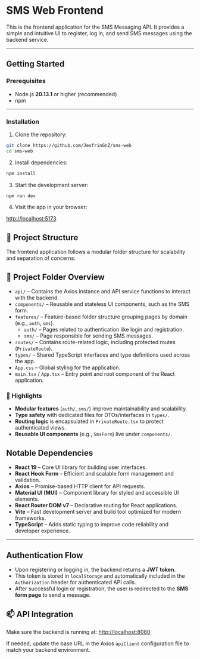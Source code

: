 # SMS Web Frontend

This is the frontend application for the SMS Messaging API. It provides a simple and intuitive UI to register, log in, and send SMS messages using the backend service.

---

## Getting Started

### Prerequisites

- Node.js **20.13.1** or higher (recommended)
- npm

---

### Installation

1. Clone the repository:

  ```bash
  git clone https://github.com/JesfrinGnZ/sms-web
  cd sms-web
  ```

2. Install dependencies:

  ```bash
  npm install
  ```

3. Start the development server:

  ```bash
  npm run dev
  ```

4. Visit the app in your browser:

  <http://localhost:5173>

## 🧩 Project Structure

The frontend application follows a modular folder structure for scalability and separation of concerns:

## 📁 Project Folder Overview

- `api/` – Contains the Axios instance and API service functions to interact with the backend.
- `components/` – Reusable and stateless UI components, such as the SMS form.
- `features/` – Feature-based folder structure grouping pages by domain (e.g., `auth`, `sms`).
  - `auth/` – Pages related to authentication like login and registration.
  - `sms/` – Page responsible for sending SMS messages.
- `routes/` – Contains route-related logic, including protected routes (`PrivateRoute`).
- `types/` – Shared TypeScript interfaces and type definitions used across the app.
- `App.css` – Global styling for the application.
- `main.tsx` / `App.tsx` – Entry point and root component of the React application.

### 🔹 Highlights

- **Modular features** (`auth/`, `sms/`) improve maintainability and scalability.
- **Type safety** with dedicated files for DTOs/interfaces in `types/`.
- **Routing logic** is encapsulated in `PrivateRoute.tsx` to protect authenticated views.
- **Reusable UI components** (e.g., `SmsForm`) live under `components/`.

## Notable Dependencies

- **React 19** – Core UI library for building user interfaces.
- **React Hook Form** – Efficient and scalable form management and validation.
- **Axios** – Promise-based HTTP client for API requests.
- **Material UI (MUI)** – Component library for styled and accessible UI elements.
- **React Router DOM v7** – Declarative routing for React applications.
- **Vite** – Fast development server and build tool optimized for modern frameworks.
- **TypeScript** – Adds static typing to improve code reliability and developer experience.

---

## Authentication Flow

- Upon registering or logging in, the backend returns a **JWT token**.
- This token is stored in `localStorage` and automatically included in the `Authorization` header for authenticated API calls.
- After successful login or registration, the user is redirected to the **SMS form page** to send a message.

## 📫 API Integration

Make sure the backend is running at: <http://localhost:8080>

If needed, update the base URL in the Axios `apiClient` configuration file to match your backend environment.
